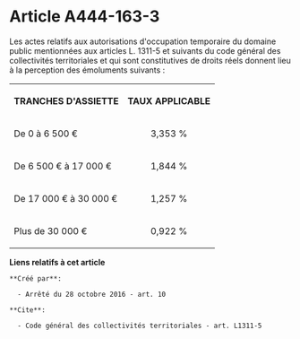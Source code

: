 # Article A444-163-3

Les actes relatifs aux autorisations d'occupation temporaire du domaine public mentionnées aux articles L. 1311-5 et suivants
du code général des collectivités territoriales et qui sont constitutives de droits réels donnent lieu à la perception des
émoluments suivants : 

<table>
    <tbody>
      <tr>
        <th>

TRANCHES D'ASSIETTE 

</th>
        <th>

TAUX APPLICABLE 

</th>
      </tr>
      <tr>
        <td valign="middle" align="left">

De 0 à 6 500 € 

</td>
        <td valign="middle" align="center">

3,353 % 

</td>
      </tr>
      <tr>
        <td align="left" valign="middle">

De 6 500 € à 17 000 € 

</td>
        <td valign="middle" align="center">

1,844 % 

</td>
      </tr>
      <tr>
        <td align="left" valign="middle">

De 17 000 € à 30 000 € 

</td>
        <td valign="middle" align="center">

1,257 % 

</td>
      </tr>
      <tr>
        <td valign="middle" align="left">

Plus de 30 000 € 

</td>
        <td valign="middle" align="center">

0,922 %</td>
      </tr>
    </tbody>
  </table>

**Liens relatifs à cet article**

	**Créé par**:

	  - Arrêté du 28 octobre 2016 - art. 10

	**Cite**:

	  - Code général des collectivités territoriales - art. L1311-5
